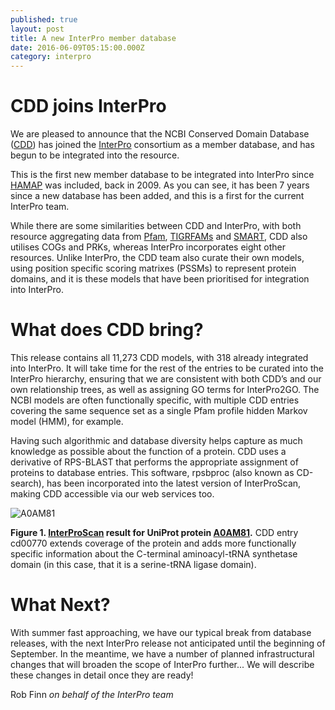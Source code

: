 ```yaml
---
published: true
layout: post
title: A new InterPro member database
date: 2016-06-09T05:15:00.000Z
category: interpro
---
```

# CDD joins InterPro
We are pleased to announce that the NCBI Conserved Domain Database
([CDD](http://www.ncbi.nlm.nih.gov/Structure/cdd/cdd.shtml)) has joined the
[InterPro](https://www.ebi.ac.uk/interpro/) consortium as a member database,
and has begun to be integrated into the resource.

This is the first new member database to be integrated into InterPro since
[HAMAP](http://hamap.expasy.org/) was included, back in 2009.
As you can see, it has been 7 years since a new database has been added,
and this is a first for the current InterPro team.

While there are some similarities between CDD and InterPro,
with both resource aggregating data from
[Pfam](http://pfam.xfam.org/), [TIGRFAMs](http://www.jcvi.org/cgi-bin/tigrfams/index.cgi)
and [SMART](http://smart.embl-heidelberg.de/), CDD also utilises COGs and PRKs,
whereas InterPro incorporates eight other resources.
Unlike InterPro, the CDD team also curate their own models,
using position specific scoring matrixes (PSSMs) to represent protein domains,
and it is these models that have been prioritised for integration into InterPro.

# What does CDD bring?
This release contains all 11,273 CDD models, with 318 already integrated into InterPro.
It will take time for the rest of the entries to be curated into the InterPro hierarchy,
ensuring that we are consistent with both CDD’s and our own relationship trees,
as well as assigning GO terms for InterPro2GO. The NCBI models are often functionally specific,
with multiple CDD entries covering the same sequence set as
a single Pfam profile hidden Markov model (HMM), for example.

Having such algorithmic and database diversity helps capture as much
knowledge as possible about the function of a protein.
CDD uses a derivative of RPS-BLAST that performs the appropriate assignment
of proteins to database entries. This software, rpsbproc (also known as CD-search),
has been incorporated into the latest version of InterProScan,
making CDD accessible via our web services too.

![A0AM81]({{site.baseurl}}/assets/media/images/posts/A0AM81_600.png)

**Figure 1. [InterProScan](https://www.ebi.ac.uk/interpro/interproscan.html) result for UniProt protein [A0AM81](http://www.uniprot.org/).**
CDD entry cd00770 extends coverage of the protein and adds more functionally specific information
about the C-terminal aminoacyl-tRNA synthetase domain
(in this case, that it is a serine-tRNA ligase domain).

# What Next?
With summer fast approaching, we have our typical break from database releases,
with the next InterPro release not anticipated until the beginning of September.
In the meantime, we have a number of planned infrastructural changes
that will broaden the scope of InterPro further...
We will describe these changes in detail once they are ready!

Rob Finn 
*on behalf of the InterPro team*
